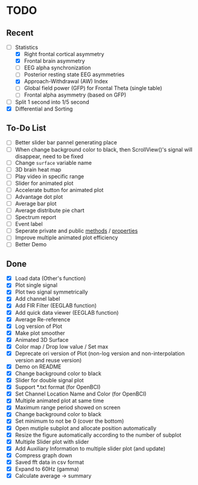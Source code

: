 # TODO

## Recent

- [ ] Statistics
  - [X] Right frontal cortical asymmetry
  - [X] Frontal brain asymmetry
  - [ ] EEG alpha synchronization
  - [ ] Posterior resting state EEG asymmetries
  - [X] Approach-Withdrawal (AW) Index
  - [ ] Global field power (GFP) for Frontal Theta (single table)
  - [ ] Frontal alpha asymmetry (based on GFP)
- [ ] Split 1 second into 1/5 second
- [X] Differential and Sorting

## To-Do List

- [ ] Better slider bar pannel generating place
- [ ] When change background color to black, then ScrollView()'s signal will disappear, need to be fixed
- [ ] Change `surface` variable name
- [ ] 3D brain heat map
- [ ] Play video in specific range
- [ ] Slider for animated plot
- [ ] Accelerate button for animated plot
- [ ] Advantage dot plot
- [ ] Average bar plot
- [ ] Average distribute pie chart
- [ ] Spectrum report
- [ ] Event label
- [ ] Seperate private and public [methods](https://www.mathworks.com/help/matlab/matlab_oop/method-attributes.html) / [properties](https://www.mathworks.com/help/matlab/matlab_oop/properties.html)
- [ ] Improve multiple animated plot efficiency
- [ ] Better Demo

## Done

- [X] Load data (Other's function)
- [X] Plot single signal
- [X] Plot two signal symmetrically
- [X] Add channel label
- [X] Add FIR Filter (EEGLAB function)
- [X] Add quick data viewer (EEGLAB function)
- [X] Average Re-reference
- [X] Log version of Plot
- [X] Make plot smoother
- [X] Animated 3D Surface
- [X] Color map / Drop low value / Set max
- [X] Deprecate ori version of Plot (non-log version and non-interpolation version and reuse version)
- [X] Demo on README
- [X] Change background color to black
- [X] Slider for double signal plot
- [X] Support *.txt format (for OpenBCI)
- [X] Set Channel Location Name and Color (for OpenBCI)
- [X] Multiple animated plot at same time
- [X] Maximum range period showed on screen
- [X] Change background color to black
- [X] Set minimum to not be 0 (cover the bottom)
- [X] Open mutiple subplot and allocate position automatically
- [X] Resize the figure automatically according to the number of subplot
- [X] Multiple Slider plot with slider
- [X] Add Auxiliary Information to multiple slider plot (and update)
- [X] Compress graph down
- [X] Saved fft data in csv format
- [X] Expand to 60Hz (gamma)
- [X] Calculate average -> summary
